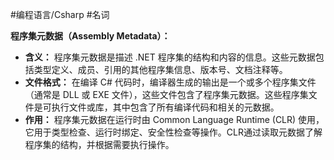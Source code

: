 #编程语言/Csharp #名词 

**程序集元数据（Assembly Metadata）：**

- **含义：** 程序集元数据是描述 .NET 程序集的结构和内容的信息。这些元数据包括类型定义、成员、引用的其他程序集信息、版本号、文档注释等。
- **文件格式：** 在编译 C# 代码时，编译器生成的输出是一个或多个程序集文件（通常是 DLL 或 EXE 文件），这些文件包含了程序集元数据。这些程序集文件是可执行文件或库，其中包含了所有编译代码和相关的元数据。
- **作用：** 程序集元数据在运行时由 Common Language Runtime (CLR) 使用，它用于类型检查、运行时绑定、安全性检查等操作。CLR通过读取元数据了解程序集的结构，并根据需要执行操作。